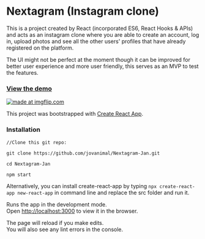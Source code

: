 # Nextagram (Instagram clone)

This is a project created by React (incorporated ES6, React Hooks & APIs) and acts as an instagram clone where you are able to create an account, log in, upload photos and see all the other users' profiles that have already registered on the platform. 

The UI might not be perfect at the moment though it can be improved for better user experience and more user friendly, this serves as an MVP to test the features.

### [View the demo](https://cocky-mahavira-4d8ccc.netlify.com/)

<a href="https://imgflip.com/gif/3pi6t4"><img src="https://i.imgflip.com/3pi6t4.gif" title="made at imgflip.com"/></a>

This project was bootstrapped with [Create React App](https://github.com/facebook/create-react-app).

### Installation 

```
//Clone this git repo:

git clone https://github.com/jovanimal/Nextagram-Jan.git

cd Nextagram-Jan

npm start
```



Alternatively, you can install create-react-app by typing `npx create-react-app new-react-app` in command line and replace the src folder and run it.

Runs the app in the development mode.<br />
Open [http://localhost:3000](http://localhost:3000) to view it in the browser.

The page will reload if you make edits.<br />
You will also see any lint errors in the console.
